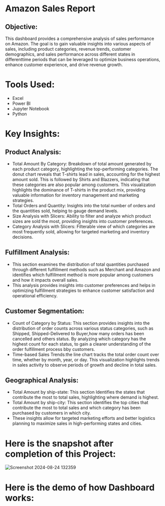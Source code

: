 # Amazon Sales Report
## Objective:
This dashboard provides a comprehensive analysis of sales performance on Amazon. The goal is to gain valuable insights into various aspects of sales, including product categories, revenue trends, customer demographics, and sales performance across different states in differenttime periods that can be leveraged to optimize business operations, enhance customer experience, and drive revenue growth.
# Tools Used:
- Excel
- Power BI
- Jupyter Notebook
- Python
# Key Insights:
## Product Analysis:
- Total Amount By Category: Breakdown of total amount generated by each product category, highlighting the top-performing categories. The donut chart reveals that T-shirts lead in sales, accounting for the highest 
   amount sold. This is followed by Shirts and Blazzers, indicating that these categories are also popular among customers. This visualization highlights the dominance of T-shirts in the product mix, providing 
   valuable information for inventory management and marketing strategies.
- Total Orders and Quantity: Insights into the total number of orders and the quantities sold, helping to gauge demand levels.
- Size Analysis with Slicers: Ability to filter and analyze which product sizes are sold the most, providing insights into customer preferences.
- Category Analysis with Slicers: Filterable view of which categories are most frequently sold, allowing for targeted marketing and inventory decisions.
## Fulfillment Analysis:
- This section examines the distribution of total quantities purchased through different fulfillment methods such as Merchant and Amazon and identifies which fulfillment method is more popular among customers and 
  how it impacts overall sales.
- This analysis provides insights into customer preferences and helps in optimizing fulfillment strategies to enhance customer satisfaction and operational efficiency.
## Customer Segmentation:
- Count of Category by Status: This section provides insights into the distribution of order counts across various status categories, such as Shipped, Shipped-Delivered to Buyer,how many orders has been cancelled 
  and others status. By analyzing which category has the highest count for each status, to gain a clearer understanding of the order fulfillment process bby customers.
- Time-based Sales Trends:the line chart tracks the total order count over time, whether by month, year, or day. This visualization highlights trends in sales activity to observe periods of growth and decline in 
  total sales.
## Geographical Analysis:
 - Total Amount by ship-state: This section Identifies the states that contribute the most to total sales, highlighting where demand is highest.
 - Total Amount by ship-city: This section identifies the top cities that contribute the most to total sales and which category has been purchased by customers in which city.
 - These insights allow for targeted marketing efforts and better logistics planning to maximize sales in high-performing states and cities.

# Here is the snapshot after completion of this Project:
![Screenshot 2024-08-24 132359](https://github.com/user-attachments/assets/1ce1f87d-b34a-4e8c-ab6c-465109f687d7)


# Here is the demo of how Dashboard works:


